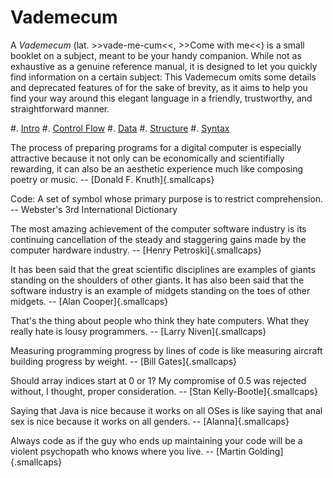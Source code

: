# Vademecum #

A *Vademecum* (lat. \>\>vade-me-cum\<\<, \>\>Come with me\<\<) is a
small booklet on a subject, meant to be your handy companion. While not
as exhaustive as a genuine reference manual, it is designed to let you
quickly find information on a certain subject: This Vademecum omits some
details and deprecated features of for the sake of brevity, as it aims
to help you find your way around this elegant language in a friendly,
trustworthy, and straightforward manner.

#. [Intro](/pages/vade_intro.html)
#. [Control Flow](/pages/vade_control.html)
#. [Data](/pages/vade_data.html)
#. [Structure](/pages/vade_structure.html)
#. [Syntax](/pages/vade_syntax.html)

The process of preparing programs for a digital computer is especially
attractive because it not only can be economically and scientifially
rewarding, it can also be an aesthetic experience much like composing
poetry or music. -- [Donald F. Knuth]{.smallcaps}

Code: A set of symbol whose primary purpose is to restrict
comprehension. -- Webster's 3rd International Dictionary

The most amazing achievement of the computer software industry is its
continuing cancellation of the steady and staggering gains made by the
computer hardware industry. -- [Henry Petroski]{.smallcaps}

It has been said that the great scientific disciplines are examples of
giants standing on the shoulders of other giants. It has also been said
that the software industry is an example of midgets standing on the toes
of other midgets. -- [Alan Cooper]{.smallcaps}

That's the thing about people who think they hate computers. What they
really hate is lousy programmers. -- [Larry Niven]{.smallcaps}

Measuring programming progress by lines of code is like measuring
aircraft building progress by weight. -- [Bill Gates]{.smallcaps}

Should array indices start at 0 or 1? My compromise of 0.5 was rejected
without, I thought, proper consideration. -- [Stan
Kelly-Bootle]{.smallcaps}

Saying that Java is nice because it works on all OSes is like saying
that anal sex is nice because it works on all genders. --
[Alanna]{.smallcaps}

Always code as if the guy who ends up maintaining your code will be a
violent psychopath who knows where you live. -- [Martin
Golding]{.smallcaps}
